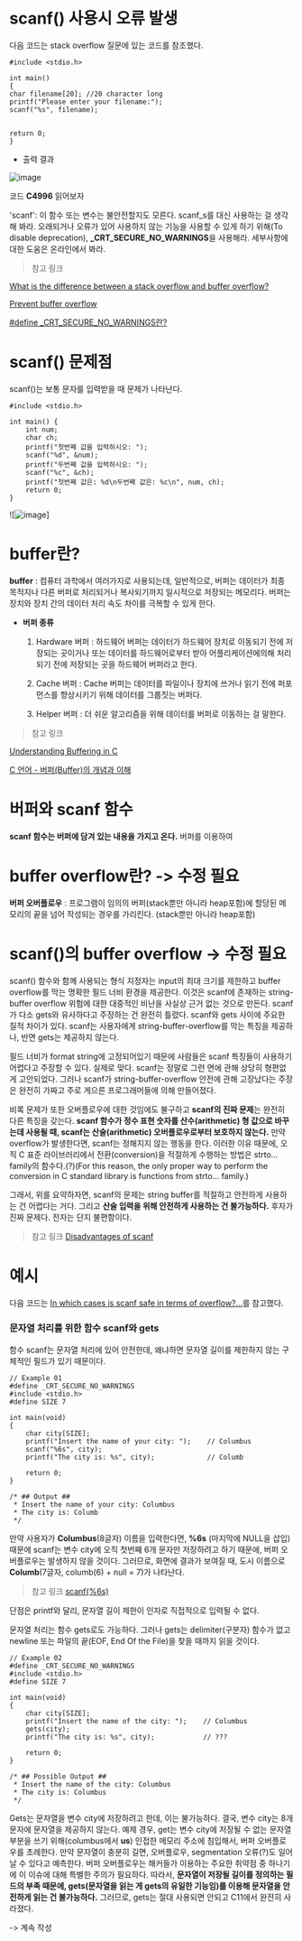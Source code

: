 # scanf() 사용시 오류 발생

다음 코드는 stack overflow 질문에 있는 코드를 참조했다. 
```
#include <stdio.h>

int main()
{
char filename[20]; //20 character long
printf("Please enter your filename:");
scanf("%s", filename);


return 0;
}
```

- 출력 결과

![image](https://github.com/sseinn/myTIL/assets/143159192/be4380c9-0f59-4165-bcc2-625a7997df71)

코드 **C4996** 읽어보자

'scanf': 이 함수 또는 변수는 불안전할지도 모른다. scanf_s를 대신 사용하는 걸 생각해 봐라. 오래되거나 오류가 있어 사용하지 않는 기능을 사용할 수 있게 하기 위해(To disable deprecation), **_CRT_SECURE_NO_WARNINGS**을 사용해라. 세부사항에 대한 도움은 온라인에서 봐라. 

> 참고 링크

[What is the difference between a stack overflow and buffer overflow?](https://stackoverflow.com/questions/1120575/what-is-the-difference-between-a-stack-overflow-and-buffer-overflow)

[Prevent buffer overflow](https://stackoverflow.com/questions/53017517/prevent-buffer-overflow)

[#define _CRT_SECURE_NO_WARNINGS란?](https://github.com/sseinn/myTIL/blob/main/2023-09-16.md)


# scanf() 문제점

scanf()는 보통 문자를 입력받을 때 문제가 나타난다.

```
#include <stdio.h>

int main() {
	int num; 
	char ch;
	printf("첫번째 값을 입력하시오: ");
    scanf("%d", &num);
	printf("두번째 값을 입력하시오: ");
    scanf("%c", &ch);
	printf("첫번째 값은: %d\n두번째 값은: %c\n", num, ch);
	return 0;
}
```

![![image](https://github.com/sseinn/myTIL/assets/143159192/5f80948b-876b-4a12-a4e6-3e9fcd8969cd)]





# buffer란? 

**buffer** : 컴퓨터 과학에서 여러가지로 사용되는데, 일반적으로, 버퍼는 데이터가 최종 목적지나 다른 버퍼로 처리되거나 복사되기까지 일시적으로 저장되는 메모리다. 버퍼는 장치와 장치 간의 데이터 처리 속도 차이를 극복할 수 있게 한다. 

- **버퍼 종류**

  1. Hardware 버퍼 : 하드웨어 버퍼는 데이터가 하드웨어 장치로 이동되기 전에 저장되는 곳이거나 또는 데이터를 하드웨어로부터 받아 어플리케이션에의해 처리되기 전에 저장되는 곳을 하드웨어 버퍼라고 한다.

  2. Cache 버퍼 : Cache 버퍼는 데이터를 파일이나 장치에 쓰거나 읽기 전에 퍼포먼스를 향상시키기 위해 데이터를 그룹짓는 버퍼다.
 
  3. Helper 버퍼 : 더 쉬운 알고리즘을 위해 데이터를 버퍼로 이동하는 걸 말한다.


> 참고 링크

[Understanding Buffering in C](https://stackoverflow.com/questions/27993971/understanding-buffering-in-c)

[C 언어 - 버퍼(Buffer)의 개념과 이해](https://blog-of-gon.tistory.com/199)

# 버퍼와 scanf 함수

**scanf 함수는 버퍼에 담겨 있는 내용을 가지고 온다.** 버퍼를 이용하여 


# buffer overflow란? -> 수정 필요

**버퍼 오버플로우** : 프로그램이 임의의 버퍼(stack뿐만 아니라 heap포함)에 할당된 메모리의 끝을 넘어 작성되는 경우를 가리킨다. (stack뿐만 아니라 heap포함)



# scanf()의 buffer overflow -> 수정 필요

scanf() 함수와 함께 사용되는 형식 지정자는 input의 최대 크기를 제한하고 buffer overflow를 막는 명확한 필드 너비 환경을 제공한다. 이것은 scanf에 존재하는 string-buffer overflow 위험에 대한 대중적인 비난을 사실상 근거 없는 것으로 만든다. scanf가 다소 gets와 유사하다고 주장하는 건 완전히 틀렸다. scanf와 gets 사이에 주요한 질적 차이가 있다. scanf는 사용자에게 string-buffer-overflow를 막는 특징을 제공하나, 반면 gets는 제공하지 않는다. 

필드 너비가 format string에 고정되어있기 때문에 사람들은 scanf 특징들이 사용하기 어렵다고 주장할 수 있다. 실제로 맞다. scanf는 정말로 그런 면에 관해 상당히 형편없게 고안되었다. 그러나 scanf가 string-buffer-overflow 안전에 관해 고장났다는 주장은 완전히 가짜고 주로 게으른 프로그래머들에 의해 만들어졌다. 

비록 문제가 또한 오버플로우에 대한 것임에도 불구하고 **scanf의 진짜 문제**는 완전히 다른 특징을 갖는다. **scanf 함수가 정수 표현 숫자를 산수(arithmetic) 형 값으로 바꾸는데 사용될 때, scanf는 산술(arithmetic) 오버플로우로부터 보호하지 않는다.** 만약 overflow가 발생한다면, scanf는 정해지지 않는 행동을 한다. 이러한 이유 때문에, 오직 C 표준 라이브러리에서 전환(conversion)을 적절하게 수행하는 방법은 strto... family의 함수다.(?)(For this reason, the only proper way to perform the conversion in C standard library is functions from strto... family.)

그래서, 위를 요약하자면, scanf의 문제는 string buffer를 적절하고 안전하게 사용하는 건 어렵다는 거다. 그리고 **산술 입력을 위해 안전하게 사용하는 건 불가능하다.** 후자가 진짜 문제다. 전자는 단지 불편함이다. 

> 참고 링크 [Disadvantages of scanf](https://stackoverflow.com/questions/2430303/disadvantages-of-scanf)



# 예시

다음 코드는 [In which cases is scanf safe in terms of overflow?...](https://stackoverflow.com/questions/71117914/in-which-cases-is-scanf-safe-in-terms-of-overflow-and-in-which-cases-must-it-ne)를 참고했다. 


### 문자열 처리를 위한 함수 scanf와 gets

함수 scanf는 문자열 처리에 있어 안전한데, 왜냐하면 문자열 길이를 제한하지 않는 구체적인 필드가 있기 때문이다. 

```
// Example 01
#define _CRT_SECURE_NO_WARNINGS
#include <stdio.h>
#define SIZE 7

int main(void)
{
    char city[SIZE];
    printf("Insert the name of your city: ");    // Columbus
    scanf("%6s", city);
    printf("The city is: %s", city);             // Columb

    return 0;
}

/* ## Output ##
 * Insert the name of your city: Columbus
 * The city is: Columb
 */
```

만약 사용자가 **Columbus**(8글자) 이름을 입력한다면, **%6s** (마지막에 NULL을 삽입)때문에 scanf는 변수 city에 오직 첫번째 6개 문자만 저장하려고 하기 때문에, 버퍼 오버플로우는 발생하지 않을 것이다. 그러므로, 화면에 결과가 보여질 때, 도시 이름으로 **Columb**(7글자, columb(6) + null = 7)가 나타난다. 

> 참고 링크 [scanf(%6s)](https://www.inflearn.com/questions/25484/scanf-6s)

단점은 printf와 달리, 문자열 길이 제한이 인자로 직접적으로 입력될 수 없다. 

문자열 처리는 함수 gets로도 가능하다. 그러나 gets는 delimiter(구분자) 함수가 없고 newline 또는 파일의 끝(EOF, End Of the File)을 찾을 때까지 읽을 것이다. 

```
// Example 02
#define _CRT_SECURE_NO_WARNINGS
#include <stdio.h>
#define SIZE 7

int main(void)
{
    char city[SIZE];
    printf("Insert the name of the city: ");    // Columbus
    gets(city);
    printf("The city is: %s", city);            // ???

    return 0;
}

/* ## Possible Output ##
 * Insert the name of the city: Columbus
 * The city is: Columbus
 */
```

Gets는 문자열을 변수 city에 저장하려고 한데, 이는 불가능하다. 결국, 변수 city는 8개 문자에 문자열을 제공하지 않는다. 예제 경우, get는 변수 city에 저장될 수 없는 문자열 부분을 쓰기 위해(columbus에서 **us**) 인접한 메모리 주소에 침입해서, 버퍼 오버플로우를 초례한다. 만약 문자열이 충분히 길면, 오버플로우, segmentation 오류(?)도 일어날 수 있다고 예측한다. 버퍼 오버플로우는 해커들가 이용하는 주요한 취약점 중 하나기에 이 이슈에 대해 특별한 주의가 필요하다. 따라서, **문자열이 저장될 길이를 정의하는 필드의 부족 때문에, gets(문자열을 읽는 게 gets의 유일한 기능임)를 이용해 문자열을 안전하게 읽는 건 불가능하다.** 그러므로, gets는 절대 사용되면 안되고 C11에서 완전히 사라졌다. 

-> 계속 작성


